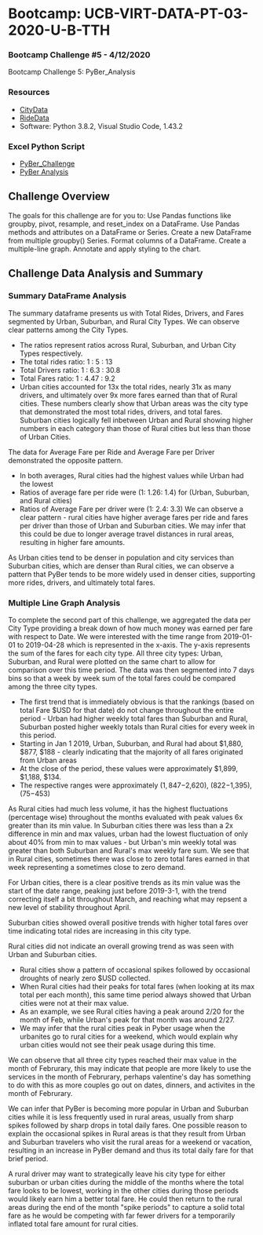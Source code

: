 # Bootcamp: UCB-VIRT-DATA-PT-03-2020-U-B-TTH
### Bootcamp Challenge #5 - 4/12/2020
Bootcamp Challenge 5: PyBer_Analysis

### Resources
- [CityData](https://courses.bootcampspot.com/courses/140/files/36435)
- [RideData](https://courses.bootcampspot.com/courses/140/files/36482)
- Software: Python 3.8.2, Visual Studio Code, 1.43.2

### Excel Python Script
- [PyBer_Challenge](PyBer_Challenge.ipynb)
- [PyBer Analysis](analysis/fare_sum_city_type.png)

## Challenge Overview
The goals for this challenge are for you to:
    Use Pandas functions like groupby, pivot, resample, and reset_index on a DataFrame.
    Use Pandas methods and attributes on a DataFrame or Series.
    Create a new DataFrame from multiple groupby() Series.
    Format columns of a DataFrame.
    Create a multiple-line graph.
    Annotate and apply styling to the chart.
    
## Challenge Data Analysis and Summary
### Summary DataFrame Analysis
The summary dataframe presents us with Total Rides, Drivers, and Fares segmented by Urban, Suburban, and Rural City Types. We can observe clear patterns among the City Types.
- The ratios represent ratios across Rural, Suburban, and Urban City Types respectively. 
- The total rides ratio: 1 : 5 : 13
- Total Drivers ratio: 1 : 6.3 : 30.8
- Total Fares ratio: 1 : 4.47 : 9.2
- Urban cities accounted for 13x the total rides, nearly 31x as many drivers, and ultimately over 9x more fares earned than that of Rural cities. 
These numbers clearly show that Urban areas was the city type that demonstrated the most total rides, drivers, and total fares. Suburban cities logically fell inbetween Urban and Rural showing higher numbers in each category than those of Rural cities but less than those of Urban Cities. 

The data for Average Fare per Ride and Average Fare per Driver demonstrated the opposite pattern.
- In both averages, Rural cities had the highest values while Urban had the lowest
- Ratios of average fare per ride were (1: 1.26: 1.4) for (Urban, Suburban, and Rural cities)
- Ratios of Average Fare per driver were (1: 2.4: 3.3)
We can observe a clear pattern - rural cities have higher average fares per ride and fares per driver than those of Urban and Suburban cities. We may infer that this could be due to longer average travel distances in rural areas, resulting in higher fare amounts.

As Urban cities tend to be denser in population and city services than Suburban cities, which are denser than Rural cities, we can observe a pattern that PyBer tends to be more widely used in denser cities, supporting more rides, drivers, and ultimately total fares. 

### Multiple Line Graph Analysis
To complete the second part of this challenge, we aggregated the data per City Type providing a break down of how much money was earned per fare with respect to Date. We were interested with the time range from 2019-01-01 to 2019-04-28 which is represented in the x-axis. The y-axis represents the sum of the fares for each city type. All three city types: Urban, Suburban, and Rural were plotted on the same chart to allow for comparison over this time period. The data was then segmented into 7 days bins so that a week by week sum of the total fares could be compared among the three city types.

- The first trend that is immediately obvious is that the rankings (based on total Fare $USD for that date) do not change throughout the entire period - Urban had higher weekly total fares than Suburban and Rural, Suburban posted higher weekly totals than Rural cities for every week in this period. 
- Starting in Jan 1 2019, Urban, Suburban, and Rural had about $1,880, $877, $188 - clearly indicating that the majority of all fares originated from Urban areas
- At the close of the period, these values were approximately $1,899, $1,188, $134. 
- The respective ranges were approximately ($1,847-$2,620), ($822-$1,395), ($75-$453)

As Rural cities had much less volume, it has the highest fluctuations (percentage wise) throughout the months evaluated with peak values 6x greater than its min value. In Suburban cities there was less than a 2x difference in min and max values, urban had the lowest fluctuation of only about 40% from min to max values - but Urban's min weekly total was greater than both Suburban and Rural's max weekly fare sum. We see that in Rural cities, sometimes there was close to zero total fares earned in that week representing a sometimes close to zero demand. 

For Urban cities, there is a clear positive trends as its min value was the start of the date range, peaking just before  2019-3-1, with the trend correcting itself a bit throughout March, and reaching what may repsent a new level of stability throughout April. 

Suburban cities showed overall positive trends with higher total fares over time indicating total rides are increasing in this city type. 

Rural cities did not indicate an overall growing trend as was seen with Urban and Suburban cities. 
- Rural cities show a pattern of occasional spikes followed by occasional droughts of nearly zero $USD collected. 
- When Rural cities had their peaks for total fares (when looking at its max total per each month), this same time period always showed that Urban cities were not at their max value. 
- As an example, we see Rural cities having a peak around 2/20 for the month of Feb, while Urban's peak for that month was around 2/27. 
- We may infer that the rural cities peak in Pyber usage when the urbanites go to rural cities for a weekend, which would explain why urban cities would not see their peak usage during this time.

We can observe that all three city types reached their max value in the month of Februrary, this may indicate that people are more likely to use the services in the month of Februrary, perhaps valentine's day has something to do with this as more couples go out on dates, dinners, and activites in the month of Februrary. 

We can infer that PyBer is becoming more popular in Urban and Suburban cities while it is less frequently used in rural areas, usually from sharp spikes followed by sharp drops in total daily fares. One possible reason to explain the occasional spikes in Rural areas is that they result from Urban and Suburban travelers who visit the rural areas for a weekend or vacation, resulting in an increase in PyBer demand and thus its total daily fare for that brief period. 

A rural driver may want to strategically leave his city type for either suburban or urban cities during the middle of the months where the total fare looks to be lowest, working in the other cities during those periods would likely earn him a better total fare. He could then return to the rural areas during the end of the month "spike periods" to capture a solid total fare as he would be competing with far fewer drivers for a temporarily inflated total fare amount for rural cities.
